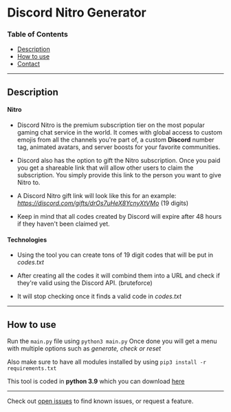 # Discord Nitro Generator

### Table of Contents
- [Description](#description)
- [How to use](#how-to-use)
- [Contact](#contact)

---

## Description

#### Nitro

- Discord Nitro is the premium subscription tier on the most popular gaming chat service in the world. It comes with global access to custom emojis from all the channels you're part of, a custom **Discord** number tag, animated avatars, and server boosts for your favorite communities.

- Discord also has the option to gift the Nitro subscription. Once you paid you get a shareable link that will allow other users to claim the subscription. You simply provide this link to the person you want to give Nitro to.

- A Discord Nitro gift link will look like this for an example: *https://discord.com/gifts/drOs7uHeX8YcnyXtVMo* (19 digits)

- Keep in mind that all codes created by Discord will expire after 48 hours if they haven't been claimed yet.

#### Technologies

- Using the tool you can create tons of 19 digit codes that will be put in *codes.txt*
- After creating all the codes it will combind them into a URL and check if they're valid using the Discord API. (bruteforce)

- It will stop checking once it finds a valid code in *codes.txt*

---

## How to use

Run the ``main.py`` file using ``python3 main.py``
Once done you will get a menu with multiple options such as *generate, check or reset*

Also make sure to have all modules installed by using ``pip3 install -r requirements.txt``

This tool is coded in **python 3.9** which you can download [here](https://www.python.org/downloads/)

---

Check out [open issues](https://github.com/semmoolenschot/Discord-Nitro-generator/issues) to find known issues, or request a feature.

